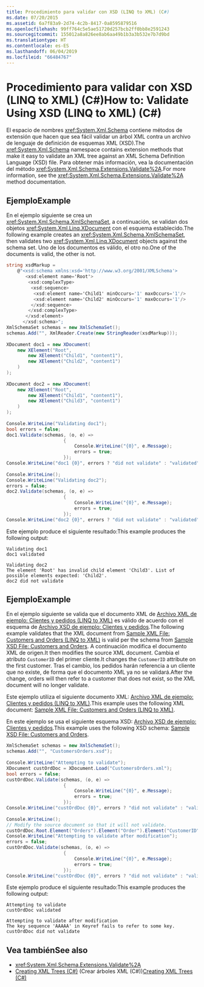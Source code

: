 ```yaml
---
title: Procedimiento para validar con XSD (LINQ to XML) (C#)
ms.date: 07/20/2015
ms.assetid: 6a7f83a9-2d74-4c2b-8417-0a8595879516
ms.openlocfilehash: 99ff764c5e5ae51720d257bcb2ff0bb8e2591243
ms.sourcegitcommit: 155012a8a826ee8ab6aa49b1b3a3b532e7b7d9bd
ms.translationtype: HT
ms.contentlocale: es-ES
ms.lasthandoff: 06/04/2019
ms.locfileid: "66484767"
---
```

# <a name="how-to-validate-using-xsd-linq-to-xml-c"></a><span data-ttu-id="7592c-102">Procedimiento para validar con XSD (LINQ to XML) (C#)</span><span class="sxs-lookup"><span data-stu-id="7592c-102">How to: Validate Using XSD (LINQ to XML) (C#)</span></span>
<span data-ttu-id="7592c-103">El espacio de nombres <xref:System.Xml.Schema> contiene métodos de extensión que hacen que sea fácil validar un árbol XML contra un archivo de lenguaje de definición de esquemas XML (XSD).</span><span class="sxs-lookup"><span data-stu-id="7592c-103">The <xref:System.Xml.Schema> namespace contains extension methods that make it easy to validate an XML tree against an XML Schema Definition Language (XSD) file.</span></span> <span data-ttu-id="7592c-104">Para obtener más información, vea la documentación del método <xref:System.Xml.Schema.Extensions.Validate%2A>.</span><span class="sxs-lookup"><span data-stu-id="7592c-104">For more information, see the <xref:System.Xml.Schema.Extensions.Validate%2A> method documentation.</span></span>  
  
## <a name="example"></a><span data-ttu-id="7592c-105">Ejemplo</span><span class="sxs-lookup"><span data-stu-id="7592c-105">Example</span></span>  
 <span data-ttu-id="7592c-106">En el ejemplo siguiente se crea un <xref:System.Xml.Schema.XmlSchemaSet>, a continuación, se validan dos objetos <xref:System.Xml.Linq.XDocument> con el esquema establecido.</span><span class="sxs-lookup"><span data-stu-id="7592c-106">The following example creates an <xref:System.Xml.Schema.XmlSchemaSet>, then validates two <xref:System.Xml.Linq.XDocument> objects against the schema set.</span></span> <span data-ttu-id="7592c-107">Uno de los documentos es válido, el otro no.</span><span class="sxs-lookup"><span data-stu-id="7592c-107">One of the documents is valid, the other is not.</span></span>  
  
```csharp  
string xsdMarkup =  
    @"<xsd:schema xmlns:xsd='http://www.w3.org/2001/XMLSchema'>  
       <xsd:element name='Root'>  
        <xsd:complexType>  
         <xsd:sequence>  
          <xsd:element name='Child1' minOccurs='1' maxOccurs='1'/>  
          <xsd:element name='Child2' minOccurs='1' maxOccurs='1'/>  
         </xsd:sequence>  
        </xsd:complexType>  
       </xsd:element>  
      </xsd:schema>";  
XmlSchemaSet schemas = new XmlSchemaSet();  
schemas.Add("", XmlReader.Create(new StringReader(xsdMarkup)));  
  
XDocument doc1 = new XDocument(  
    new XElement("Root",  
        new XElement("Child1", "content1"),  
        new XElement("Child2", "content1")  
    )  
);  
  
XDocument doc2 = new XDocument(  
    new XElement("Root",  
        new XElement("Child1", "content1"),  
        new XElement("Child3", "content1")  
    )  
);  
  
Console.WriteLine("Validating doc1");  
bool errors = false;  
doc1.Validate(schemas, (o, e) =>  
                     {  
                         Console.WriteLine("{0}", e.Message);  
                         errors = true;  
                     });  
Console.WriteLine("doc1 {0}", errors ? "did not validate" : "validated");  
  
Console.WriteLine();  
Console.WriteLine("Validating doc2");  
errors = false;  
doc2.Validate(schemas, (o, e) =>  
                     {  
                         Console.WriteLine("{0}", e.Message);  
                         errors = true;  
                     });  
Console.WriteLine("doc2 {0}", errors ? "did not validate" : "validated");  
```  
  
 <span data-ttu-id="7592c-108">Este ejemplo produce el siguiente resultado:</span><span class="sxs-lookup"><span data-stu-id="7592c-108">This example produces the following output:</span></span>  
  
```  
Validating doc1  
doc1 validated  
  
Validating doc2  
The element 'Root' has invalid child element 'Child3'. List of possible elements expected: 'Child2'.  
doc2 did not validate  
```  
  
## <a name="example"></a><span data-ttu-id="7592c-109">Ejemplo</span><span class="sxs-lookup"><span data-stu-id="7592c-109">Example</span></span>  
 <span data-ttu-id="7592c-110">En el ejemplo siguiente se valida que el documento XML de [Archivo XML de ejemplo: Clientes y pedidos (LINQ to XML)](../../../../csharp/programming-guide/concepts/linq/sample-xml-file-customers-and-orders-linq-to-xml-2.md) es válido de acuerdo con el esquema de [Archivo XSD de ejemplo: Clientes y pedidos](../../../../csharp/programming-guide/concepts/linq/sample-xsd-file-customers-and-orders1.md).</span><span class="sxs-lookup"><span data-stu-id="7592c-110">The following example validates that the XML document from [Sample XML File: Customers and Orders (LINQ to XML)](../../../../csharp/programming-guide/concepts/linq/sample-xml-file-customers-and-orders-linq-to-xml-2.md) is valid per the schema from [Sample XSD File: Customers and Orders](../../../../csharp/programming-guide/concepts/linq/sample-xsd-file-customers-and-orders1.md).</span></span> <span data-ttu-id="7592c-111">A continuación modifica el documento XML de origen.</span><span class="sxs-lookup"><span data-stu-id="7592c-111">It then modifies the source XML document.</span></span> <span data-ttu-id="7592c-112">Cambia el atributo `CustomerID` del primer cliente.</span><span class="sxs-lookup"><span data-stu-id="7592c-112">It changes the `CustomerID` attribute on the first customer.</span></span> <span data-ttu-id="7592c-113">Tras el cambio, los pedidos harán referencia a un cliente que no existe, de forma que el documento XML ya no se validará.</span><span class="sxs-lookup"><span data-stu-id="7592c-113">After the change, orders will then refer to a customer that does not exist, so the XML document will no longer validate.</span></span>  
  
 <span data-ttu-id="7592c-114">Este ejemplo utiliza el siguiente documento XML: [Archivo XML de ejemplo: Clientes y pedidos (LINQ to XML)](../../../../csharp/programming-guide/concepts/linq/sample-xml-file-customers-and-orders-linq-to-xml-2.md).</span><span class="sxs-lookup"><span data-stu-id="7592c-114">This example uses the following XML document: [Sample XML File: Customers and Orders (LINQ to XML)](../../../../csharp/programming-guide/concepts/linq/sample-xml-file-customers-and-orders-linq-to-xml-2.md).</span></span>  
  
 <span data-ttu-id="7592c-115">En este ejemplo se usa el siguiente esquema XSD: [Archivo XSD de ejemplo: Clientes y pedidos](../../../../csharp/programming-guide/concepts/linq/sample-xsd-file-customers-and-orders1.md).</span><span class="sxs-lookup"><span data-stu-id="7592c-115">This example uses the following XSD schema: [Sample XSD File: Customers and Orders](../../../../csharp/programming-guide/concepts/linq/sample-xsd-file-customers-and-orders1.md).</span></span>  
  
```csharp  
XmlSchemaSet schemas = new XmlSchemaSet();  
schemas.Add("", "CustomersOrders.xsd");  
  
Console.WriteLine("Attempting to validate");  
XDocument custOrdDoc = XDocument.Load("CustomersOrders.xml");  
bool errors = false;  
custOrdDoc.Validate(schemas, (o, e) =>  
                     {  
                         Console.WriteLine("{0}", e.Message);  
                         errors = true;  
                     });  
Console.WriteLine("custOrdDoc {0}", errors ? "did not validate" : "validated");  
  
Console.WriteLine();  
// Modify the source document so that it will not validate.  
custOrdDoc.Root.Element("Orders").Element("Order").Element("CustomerID").Value = "AAAAA";  
Console.WriteLine("Attempting to validate after modification");  
errors = false;  
custOrdDoc.Validate(schemas, (o, e) =>  
                     {  
                         Console.WriteLine("{0}", e.Message);  
                         errors = true;  
                     });  
Console.WriteLine("custOrdDoc {0}", errors ? "did not validate" : "validated");  
```  
  
 <span data-ttu-id="7592c-116">Este ejemplo produce el siguiente resultado:</span><span class="sxs-lookup"><span data-stu-id="7592c-116">This example produces the following output:</span></span>  
  
```  
Attempting to validate  
custOrdDoc validated  
  
Attempting to validate after modification  
The key sequence 'AAAAA' in Keyref fails to refer to some key.  
custOrdDoc did not validate  
```  
  
## <a name="see-also"></a><span data-ttu-id="7592c-117">Vea también</span><span class="sxs-lookup"><span data-stu-id="7592c-117">See also</span></span>

- <xref:System.Xml.Schema.Extensions.Validate%2A>
- <span data-ttu-id="7592c-118">[Creating XML Trees (C#)](creating-xml-trees-linq-to-xml-2.md) (Crear árboles XML (C#))</span><span class="sxs-lookup"><span data-stu-id="7592c-118">[Creating XML Trees (C#)](creating-xml-trees-linq-to-xml-2.md)</span></span>
